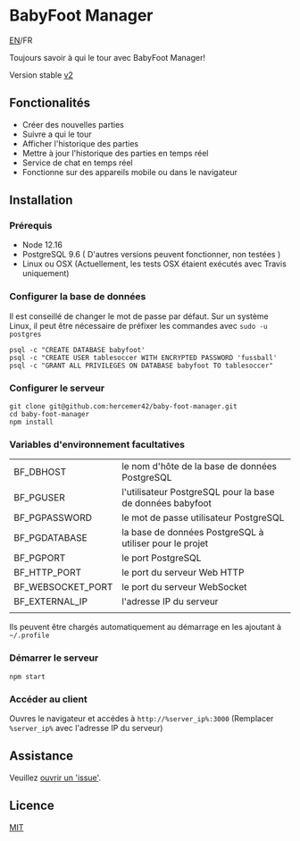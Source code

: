 # BabyFoot Manager
[EN](readme.md)/FR

Toujours savoir à qui le tour avec BabyFoot Manager!

Version stable [v2](https://github.com/hercemer42/baby-foot-manager/tree/2)

## Fonctionalités

* Créer des nouvelles parties
* Suivre a qui le tour
* Afficher l'historique des parties
* Mettre à jour l'historique des parties en temps réel
* Service de chat en temps réel
* Fonctionne sur des appareils mobile ou dans le navigateur

## Installation

### Prérequis

  - Node 12.16
  - PostgreSQL 9.6 ( D'autres versions peuvent fonctionner, non testées )
  - Linux ou OSX  (Actuellement, les tests OSX étaient exécutés avec Travis uniquement)
  
### Configurer la base de données

Il est conseillé de changer le mot de passe par défaut.
Sur un système Linux, il peut être nécessaire de préfixer les commandes avec ```sudo -u postgres```

```
psql -c "CREATE DATABASE babyfoot'
psql -c "CREATE USER tablesoccer WITH ENCRYPTED PASSWORD 'fussball'
psql -c "GRANT ALL PRIVILEGES ON DATABASE babyfoot TO tablesoccer"
```

### Configurer le serveur

```
git clone git@github.com:hercemer42/baby-foot-manager.git
cd baby-foot-manager
npm install
```

### Variables d'environnement facultatives

|                   |                                                           |
|-------------------|:----------------------------------------------------------|
| BF_DBHOST         | le nom d'hôte de la base de données PostgreSQL            |
| BF_PGUSER         | l'utilisateur PostgreSQL pour la base de données babyfoot |
| BF_PGPASSWORD     | le mot de passe utilisateur PostgreSQL                    |
| BF_PGDATABASE     | la base de données PostgreSQL à utiliser pour le projet   |
| BF_PGPORT         | le port PostgreSQL                                        |
| BF_HTTP_PORT      | le port du serveur Web HTTP                               |
| BF_WEBSOCKET_PORT | le port du serveur WebSocket                              |
| BF_EXTERNAL_IP    | l'adresse IP du serveur                                   |
|                   |                                                           |

Ils peuvent être chargés automatiquement au démarrage en les ajoutant à ```~/.profile```

### Démarrer le serveur
```npm start```

### Accéder au client
Ouvres le navigateur et accédes à ```http://%server_ip%:3000``` (Remplacer ```%server_ip%``` avec l'adresse IP du serveur)

## Assistance

Veuillez [ouvrir un 'issue'](https://github.com/hercemer42/baby-foot-manager/issues/new).

## Licence

[MIT](LICENSE.md)